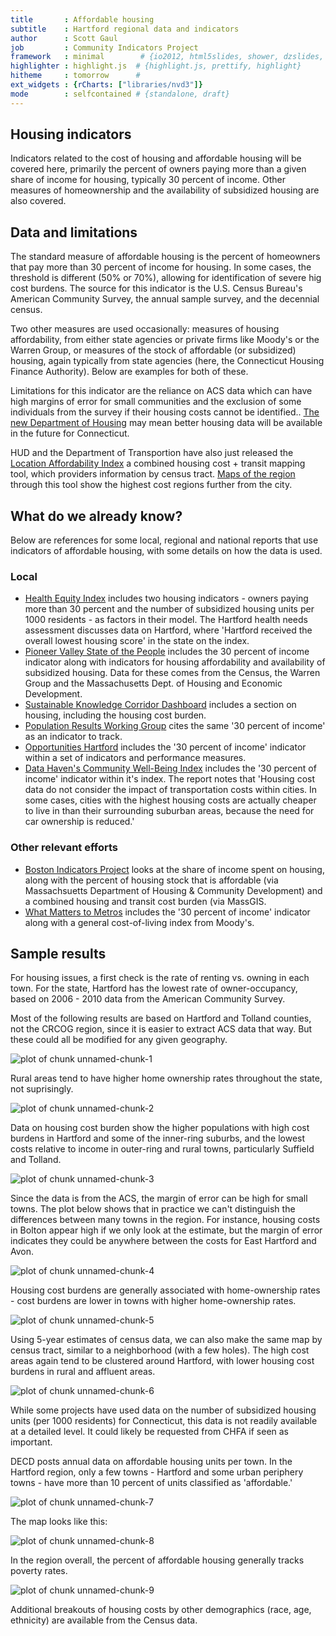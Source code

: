 ```yaml
---
title       : Affordable housing
subtitle    : Hartford regional data and indicators
author      : Scott Gaul
job         : Community Indicators Project
framework   : minimal        # {io2012, html5slides, shower, dzslides, ...}
highlighter : highlight.js  # {highlight.js, prettify, highlight}
hitheme     : tomorrow      # 
ext_widgets : {rCharts: ["libraries/nvd3"]} 
mode        : selfcontained # {standalone, draft}
---
```


## Housing indicators

Indicators related to the cost of housing and affordable housing will be covered here, primarily the percent of owners paying more than a given share of income for housing, typically 30 percent of income. Other measures of homeownership and the availability of subsidized housing are also covered. 

## Data and limitations

The standard measure of affordable housing is the percent of homeowners that pay more than 30 percent of income for housing. In some cases, the threshold is different (50% or 70%), allowing for identification of severe hig cost burdens. The source for this indicator is the U.S. Census Bureau's American Community Survey, the annual sample survey, and the decennial census.  

Two other measures are used occasionally: measures of housing affordability, from either state agencies or private firms like Moody's or the Warren Group, or measures of the stock of affordable (or subsidized) housing, again typically from state agencies (here, the Connecticut Housing Finance Authority). Below are examples for both of these.

Limitations for this indicator are the reliance on ACS data which can have high margins of error for small communities and the exclusion of some individuals from the survey if their housing costs cannot be identified.. [The new Department of Housing](http://www.ct.gov/doh/site/default.asp) may mean better housing data will be available in the future for Connecticut. 

HUD and the Department of Transportion have also just released the [Location Affordability Index](http://www.locationaffordability.info/lai.aspx) a combined housing cost + transit mapping tool, which providers information by census tract. [Maps of the region](http://locationaffordability.info/lai.aspx?activeHH=a&activeTheme=a&bounds=%5B%5B%22route%22%5D,41.57226259999999,-72.54966200000001%5D) through this tool show the highest cost regions further from the city.

## What do we already know?

Below are references for some local, regional and national reports that use indicators of affordable housing, with some details on how the data is used. 

### Local

* [Health Equity Index](http://www.cadh.org/health-equity/health-equity-index.html) includes two housing indicators - owners paying more than 30 percent and the number of subsidized housing units per 1000 residents - as factors in their model. The Hartford health needs assessment discusses data on Hartford, where 'Hartford received the overall lowest housing score' in the state on the index.  
* [Pioneer Valley State of the People](http://pvpc.org/resources/datastats/state-of-people/stateofthepeople2013.pdf) includes the 30 percent of income indicator along with indicators for housing affordability and availability of subsidized housing. Data for these comes from the Census, the Warren Group and the Massachusetts Dept. of Housing and Economic Development. 
* [Sustainable Knowledge Corridor Dashboard](http://www.sustainableknowledgecorridor.org/site/content/how-are-we-doing) includes a section on housing, including the housing cost burden. 
* [Population Results Working Group](http://www.ct.gov/opm/cwp/view.asp?a=2998&Q=490946) cites the same '30 percent of income' as an indicator to track. 
* [Opportunities Hartford](http://www.cahs.org/programs-opportunitieshartford.asp) includes the '30 percent of income' indicator within a set of indicators and performance measures. 
* [Data Haven's Community Well-Being Index](http://www.ctdatahaven.org/communityindex) includes the '30 percent of income' indicator within it's index. The report notes that 'Housing cost data do not consider the impact of transportation costs within cities. In some cases, cities with the highest housing costs are actually cheaper to live in than their surrounding suburban areas, because the need for car ownership is reduced.'

### Other relevant efforts

* [Boston Indicators Project](http://www.bostonindicators.org/) looks at the share of income spent on housing, along with the percent of housing stock that is affordable (via Massachsuetts Department of Housing & Community Development) and a combined housing and transit cost burden (via MassGIS. 
* [What Matters to Metros](http://www.futurefundneo.org/whatmatters) includes the '30 percent of income' indicator along with a general cost-of-living index from Moody's.

## Sample results

For housing issues, a first check is the rate of renting vs. owning in each town. For the state, Hartford has the lowest rate of owner-occupancy, based on 2006 - 2010 data from the American Community Survey. 

Most of the following results are based on Hartford and Tolland counties, not the CRCOG region, since it is easier to extract ACS data that way. But these could all be modified for any given geography. 

![plot of chunk unnamed-chunk-1](assets/fig/unnamed-chunk-1.png) 


Rural areas tend to have higher home ownership rates throughout the state, not suprisingly. 

![plot of chunk unnamed-chunk-2](assets/fig/unnamed-chunk-2.png) 


Data on housing cost burden show the higher populations with high cost burdens in Hartford and some of the inner-ring suburbs, and the lowest costs relative to income in outer-ring and rural towns, particularly Suffield and Tolland. 

![plot of chunk unnamed-chunk-3](assets/fig/unnamed-chunk-3.png) 


Since the data is from the ACS, the margin of error can be high for small towns. The plot below shows that in practice we can't distinguish the differences between many towns in the region. For instance, housing costs in Bolton appear high if we only look at the estimate, but the margin of error indicates they could be anywhere between the costs for East Hartford and Avon. 

![plot of chunk unnamed-chunk-4](assets/fig/unnamed-chunk-4.png) 


Housing cost burdens are generally associated with home-ownership rates - cost burdens are lower in towns with higher home-ownership rates. 

![plot of chunk unnamed-chunk-5](assets/fig/unnamed-chunk-5.png) 


Using 5-year estimates of census data, we can also make the same map by census tract, similar to a neighborhood (with a few holes). The high cost areas again tend to be clustered around Hartford, with lower housing cost burdens in rural and affluent areas. 

![plot of chunk unnamed-chunk-6](assets/fig/unnamed-chunk-6.png) 


While some projects have used data on the number of subsidized housing units (per 1000 residents) for Connecticut, this data is not readily available at a detailed level. It could likely be requested from CHFA if seen as important. 

DECD posts annual data on affordable housing units per town. In the Hartford region, only a few towns - Hartford and some urban periphery towns - have more than 10 percent of units classified as 'affordable.'

![plot of chunk unnamed-chunk-7](assets/fig/unnamed-chunk-7.png) 


The map looks like this: 

![plot of chunk unnamed-chunk-8](assets/fig/unnamed-chunk-8.png) 


In the region overall, the percent of affordable housing generally tracks poverty rates. 

![plot of chunk unnamed-chunk-9](assets/fig/unnamed-chunk-9.png) 


Additional breakouts of housing costs by other demographics (race, age, ethnicity) are available from the Census data.  
